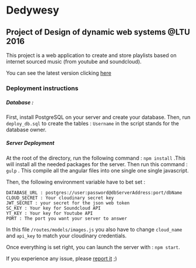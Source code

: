 # Dedywesy
## Project of Design of dynamic web systems @LTU 2016
This project is a web application to create and store playlists based on internet sourced music (from youtube and soundcloud).

You can see the latest version clicking [here](https://dedywesy.herokuapp.com/)

### Deployment instructions

##### Database : 
First, install PostgreSQL on your server and create your database. Then, run ``` deploy_db.sql``` to create the tables : 
```Username``` in the script stands for the database owner.

##### Server Deployment
At the root of the directory, run the following command : ```npm install``` .This will install all the needed packages for the server.
Then run this command : ```gulp``` . This compile all the angular files into one single one single javascript. 

Then, the following environment variable have to bet set : 
```
DATABASE_URL : postgres://user:password@dbServerAddress:port/dbName
CLOUD_SECRET : Your cloudinary secret key
JWT_SECRET : your secret for the json web token
SC_KEY : Your key for Soundcloud API
YT_KEY : Your key for Youtube API
PORT : The port you want your server to answer
```

In this file  ```/routes/models/images.js``` you also have to change ```cloud_name``` and ```api_key``` to match your cloudinary credentials.

Once everything is set right, you can launch the server with : ```npm start```.

If you experience any issue, please [report it](https://github.com/Dedywesy/myPlaylists/issues) ;) 